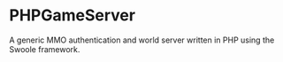# PHPGameServer
A generic MMO authentication and world server written in PHP using the Swoole framework.
